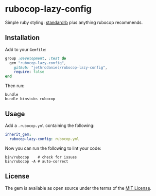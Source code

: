 # rubocop-lazy-config

Simple ruby styling: [standardrb](https://github.com/standardrb/standard) plus anything rubocop recommends.

## Installation

Add to your `Gemfile`:

```ruby
group :development, :test do
  gem "rubocop-lazy-config",
    github: "jethrodaniel/rubocop-lazy-config",
    require: false
end
```

Then run:

```shell
bundle
bundle binstubs rubocop
```

## Usage

Add a `.rubocop.yml` containing the following:

```yaml
inherit_gem:
  rubocop-lazy-config: rubocop.yml
```

Now you can run the following to lint your code:

```shell
bin/rubocop    # check for issues
bin/rubocop -A # auto-correct
```

## License

The gem is available as open source under the terms of the [MIT License](https://opensource.org/licenses/MIT).
